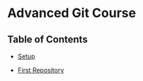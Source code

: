 # Advanced Git Course

## Table of Contents

- [Setup](docs/setup.md)

- [First Repository](first-repo/README.md)